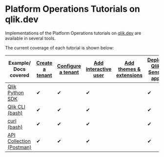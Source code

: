 # Platform Operations Tutorials on qlik.dev

Implementations of the Platform Operations tutorials on [qlik.dev](https://qlik.dev/manage/platform-operations/overview) are available in several tools.

The current coverage of each tutorial is shown below:

| Example/ Docs covered      | [Create a tenant](https://qlik.dev/manage/platform-operations/create-a-tenant) | [Configure a tenant](https://qlik.dev/manage/platform-operations/configure-a-tenant) | [Add interactive user](https://qlik.dev/manage/platform-operations/add-an-interactive-user-to-a-tenant) | [Add themes & extensions](https://qlik.dev/manage/platform-operations/add-custom-themes-and-extensions) | [Deploy Qlik Sense app](https://qlik.dev/manage/platform-operations/deploy-content-to-a-tenant) | [Deploy automation](https://qlik.dev/manage/platform-operations/deploy-automation-to-a-tenant) |
| ----------- | ----------- | ----------- | ----------- | ----------- | ----------- |----------- |
| [Qlik Python SDK](./sdk-python) | ✔ | ✔ | ✔ |  | ✔ |  |
| [Qlik CLI (bash)](./cli-bash) | ✔ | ✔ | ✔ |  | ✔ |  |
| [curl (bash)](./curl-bash) | ✔ | ✔ | ✔ |  | ✔ |  |
| [API Collection (Postman)](./api-collection) | ✔ | ✔ | ✔ |  | ✔ | ✔ |
